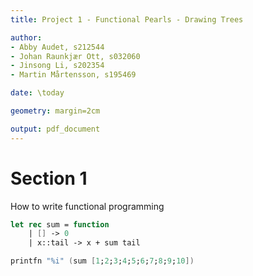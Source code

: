 ```yaml
---
title: Project 1 - Functional Pearls - Drawing Trees

author:
- Abby Audet, s212544
- Johan Raunkjær Ott, s032060
- Jinsong Li, s202354
- Martin Mårtensson, s195469

date: \today

geometry: margin=2cm

output: pdf_document
---
```


# Section 1
How to write functional programming 

```fsharp
let rec sum = function
    | [] -> 0
    | x::tail -> x + sum tail

printfn "%i" (sum [1;2;3;4;5;6;7;8;9;10])
```

